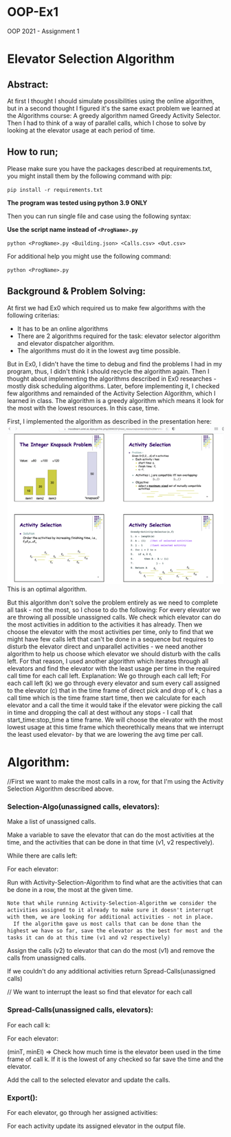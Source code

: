 # OOP-Ex1
OOP 2021 - Assignment 1

# Elevator Selection Algorithm

## Abstract:
At first I thought I should simulate possibilities using the online algorithm, but in a second thought
I figured it's the same exact problem we learned at the Algorithms course:
A greedy algorithm named Greedy Activity Selector.
Then I had to think of a way of parallel calls, which I chose to solve by looking at the elevator usage at each period of time.

## How to run;
Please make sure you have the packages described at requirements.txt,
you might install them by the following command with pip:


`pip install -r requirements.txt`

**The program was tested using python 3.9 ONLY**

Then you can run single file and case using the following syntax:


**Use the script name instead of `<ProgName>.py`**

`python <ProgName>.py <Building.json> <Calls.csv> <Out.csv>`


For additional help you might use the following command:


`python <ProgName>.py`


## Background & Problem Solving:
At first we had Ex0 which required us to make few algorithms with the following criterias:
- It has to be an online algorithms
- There are 2 algorithms required for the task: elevator selector algorithm and elevator dispatcher algorithm.
- The algorithms must do it in the lowest avg time possible.

But in Ex0, I didn't have the time to debug and find the problems I had in my program, thus, I didn't think I should recycle the algorithm again.
Then I thought about implementing the algorithms described in Ex0 researches - mostly disk scheduling algorithms.
Later, before implementing it, I checked few algorithms and remainded of the Activity Selection Algorithm, which I learned in class.
The algorithm is a greedy algorithm which means it look for the most with the lowest resources. In this case, time.

First, I implemented the algorithm as described in the presentation here:
![](https://github.com/ofirrubin/OOP-Ex1/blob/c3976cbeb03e73e40c55e2f902c860d0b5a399a7/Media/activity%20selection%20algorithm.png) 
This is an optimal algorithm.


But this algorithm don't solve the problem entirely as we need to complete all task - not the most, so I chose to do the following:
For every elevator we are throwing all possible unassigned calls.
We check which elevator can do the most activities in addition to the activities it has already.
Then we choose the elevator with the most activities per time, only to find that we might have few calls left that can't be done in a sequence but requires to disturb the elevator direct and unparallel activities - we need another algorithm to help us choose which elevator we should disturb with the calls left.
For that reason, I used another algorithm which iterates through all elevators and find the elevator with the least usage per time in the required call time for each call left.
Explanation:
We go through each call left;
For each call left (k) we go through every elevator and sum every call assigned to the elevator (c) that in the time frame of direct pick and drop of k,
c has a call time which is the time frame start time, then we calculate for each elevator and a call the time it would take if the elevator were picking the call in time and dropping the call at dest without any stops - I call that start_time:stop_time a time frame.
We will choose the elevator with the most lowest usage at this time frame which theorethically means that we interrupt the least used elevator- by that we are lowering the avg time per call.


# Algorithm:
//First we want to make the most calls in a row, for that I'm using the Activity Selection Algorithm described above.

### Selection-Algo(unassigned calls, elevators):
Make a list of unassigned calls.


Make a variable to save the elevator that can do the most activities at the time, and the activities that can be done in that time (v1, v2 respectively).


While there are calls left:


  For each elevator:

  Run with Activity-Selection-Algorithm to find what are the activities that can be done in a row, the most at the given time.
    
    
    Note that while running Activity-Selection-Algorithm we consider the activities assigned to it already to make sure it doesn't interrupt with them, we are looking for additional activities - not in place.
      If the algorithm gave us most calls that can be done than the highest we have so far, save the elevator as the best for most and the tasks it can do at this time (v1 and v2 respectively)
      
      
  Assign the calls (v2) to elevator that can do the most (v1) and remove the calls from unassigned calls.
  
  
  If we couldn't do any additional activities return Spread-Calls(unassigned calls)

// We want to interrupt the least so find that elevator for each call
### Spread-Calls(unassigned calls, elevators):
For each call k:


  For each elevator:


(minT, minEl) => Check how much time is the elevator been used in the time frame of call k. If it is the lowest of any checked so far save the time and the elevator.


Add the call to the selected elevator and update the calls.



### Export():
For each elevator, go through her assigned activities:


For each activity update its assigned elevator in the output file.
    
  
